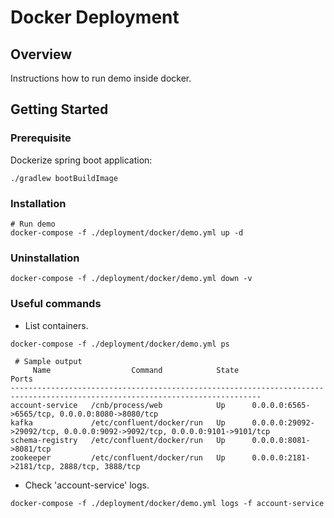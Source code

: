 # Docker Deployment 

## Overview

Instructions how to run demo inside docker.

## Getting Started

### Prerequisite

Dockerize spring boot application:
```shell
./gradlew bootBuildImage
```

### Installation

```shell
# Run demo
docker-compose -f ./deployment/docker/demo.yml up -d
```

### Uninstallation

```shell
docker-compose -f ./deployment/docker/demo.yml down -v
```

### Useful commands

* List containers.
```shell
docker-compose -f ./deployment/docker/demo.yml ps

 # Sample output
     Name                  Command            State                                    Ports                                  
------------------------------------------------------------------------------------------------------------------------------
account-service   /cnb/process/web            Up      0.0.0.0:6565->6565/tcp, 0.0.0.0:8080->8080/tcp                          
kafka             /etc/confluent/docker/run   Up      0.0.0.0:29092->29092/tcp, 0.0.0.0:9092->9092/tcp, 0.0.0.0:9101->9101/tcp
schema-registry   /etc/confluent/docker/run   Up      0.0.0.0:8081->8081/tcp                                                  
zookeeper         /etc/confluent/docker/run   Up      0.0.0.0:2181->2181/tcp, 2888/tcp, 3888/tcp
```

* Check 'account-service' logs.
```shell
docker-compose -f ./deployment/docker/demo.yml logs -f account-service
```
